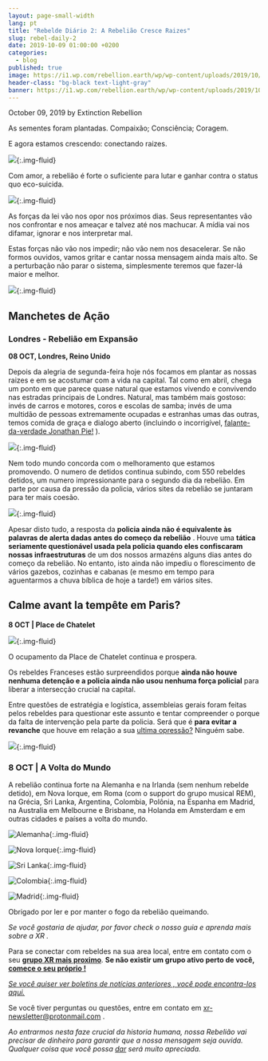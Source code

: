 ```yaml
---
layout: page-small-width
lang: pt
title: "Rebelde Diário 2: A Rebelião Cresce Raizes"
slug: rebel-daily-2
date: 2019-10-09 01:00:00 +0200
categories:
  - blog
published: true
image: https://i1.wp.com/rebellion.earth/wp/wp-content/uploads/2019/10/OctReb_081019_FrancescaE.Harris_12-min.jpg?resize=940%2C627&ssl=1
header-class: "bg-black text-light-gray"
banner: https://i1.wp.com/rebellion.earth/wp/wp-content/uploads/2019/10/OctReb_081019_FrancescaE.Harris_12-min.jpg?resize=940%2C627&ssl=1
---
```


October 09, 2019 by Extinction Rebellion

As sementes foram plantadas. Compaixão; Consciência; Coragem.

E agora estamos crescendo: conectando raizes.

![](https://lh5.googleusercontent.com/QEw6KK54ctPNxIIdHDnHBVAz6kvjdXfwtfAw8tru9cwAcPVuxJuFCnzwjTNJ0z8fbNgkTN0eo39XaD7va5SfSYE9t3HFc0gz2BLzBzKdl8LyTSr_ERtAEpEziqPXuk6xjc2DJISo){:.img-fluid}

Com amor, a rebelião é forte o suficiente para lutar e ganhar contra o status quo eco-suicida.

![](https://i1.wp.com/rebellion.earth/wp/wp-content/uploads/2019/10/OctReb_RewildedNorth__JohnPaulBrown_081019_2-151-min.jpg?fit=1024%2C682&amp;ssl=1){:.img-fluid}

As forças da lei vão nos opor nos próximos dias. Seus representantes vão nos confrontar e nos ameaçar e talvez até nos machucar. A mídia vai nos difamar, ignorar e nos interpretar mal.

Estas forças não vão nos impedir; não vão nem nos desacelerar. Se não formos ouvidos, vamos gritar e cantar nossa mensagem ainda mais alto. Se a perturbação não parar o sistema, simplesmente teremos que fazer-lá maior e melhor.

![](https://lh4.googleusercontent.com/zwExAjRZ5By1lnbmi-tWqgiFRQJO7jm3fH1XydMdUnBvuBlB_PWAX7q0gZvLJKeD6pPkhZ3Y36sda-KcScfq1aeK02H_v4zcOHpj_47i8OO5NiLcY9-tNSpQnAN2wYEdfPa_vGKp){:.img-fluid}

## Manchetes de Ação

### Londres - Rebelião em Expansão

**08 OCT, Londres, Reino Unido**

Depois da alegria de segunda-feira hoje nós focamos em plantar as nossas raizes e em se acostumar com a vida na capital. Tal como em abril, chega um ponto em que parece quase natural que estamos vivendo e convivendo nas estradas principais de Londres. Natural, mas também mais gostoso: invés de carros e motores, coros e escolas de samba; invés de uma multidão de pessoas extremamente ocupadas e estranhas umas das outras, temos comida de graça e dialogo aberto (incluindo o incorrigível, [falante-da-verdade Jonathan Pie!](https://www.facebook.com/watch/?v=1425045757661077) ).

![](https://lh4.googleusercontent.com/T7Yic-QwrJm9Ry9_V3rL6enpOclfVTikDFTfYglOJSrwFyKgqLzubNjajkRRiiOgA_NAfaAUhWoW-k-wda5zTQYNCx81uxuHW6LOUuyb8eeDSAguxkWXscMdP5xn5jrQKlEWPBXQ){:.img-fluid}

Nem todo mundo concorda com o melhoramento que estamos promovendo. O numero de detidos continua subindo, com 550 rebeldes detidos, um numero impressionante para o segundo dia da rebelião. Em parte por causa da pressão da policia, vários sites da rebelião se juntaram para ter mais coesão.

![](https://lh6.googleusercontent.com/-Du5eXWQPLJYM3r_S_UsEhbLEEgfRjMIppYff-Fi8HdCScOwHB9ywyUtwT5xco4b3MY9JY9tXdaUfFHJnPc4fnTaAlz6kpyAtWpbMDZBUKhLJ3CEnX_nA9JQRquW_bXN_U4_yJmc){:.img-fluid}

Apesar disto tudo, a resposta da **policia ainda não é equivalente às palavras de alerta dadas antes do começo da rebelião** . Houve uma **tática seriamente questionável usada pela policia quando eles confiscaram nossas infraestruturas** de um dos nossos armazéns alguns dias antes do começo da rebelião. No entanto, isto ainda não impediu o florescimento de vários gazebos, cozinhas e cabanas (e mesmo em tempo para aguentarmos a chuva bíblica de hoje a tarde!) em vários sites.

## Calme avant la tempête em Paris?

**8 OCT | Place de Chatelet**

![](https://lh3.googleusercontent.com/A7PDRDsdAxRsVIkOiHz8xiqKSEi7L5SXCwfdsVUzvzaBdaddFTzciap_Rt4ybutJKe7-mKAo_YhlTmZE-MmiLbbN9Yse_O4oVwXqgJgVJP26CR3tBJJN5jZnR24nUyA83pXSXEBt){:.img-fluid}

O ocupamento da Place de Chatelet continua e prospera.

Os rebeldes Franceses estão surpreendidos porque **ainda não houve nenhuma detenção e a policia ainda não usou nenhuma força policial** para liberar a intersecção crucial na capital.

Entre questões de estratégia e logística, assembleias gerais foram feitas pelos rebeldes para questionar este assunto e tentar compreender o porque da falta de intervenção pela parte da policia. Será que é **para evitar a revanche** que houve em relação a sua [ultima opressão?](https://twitter.com/collCartonJaune/status/1144706724437381121) Ninguém sabe.

![](https://lh3.googleusercontent.com/X5h13JeKm7xbE5Fy-QKa33TVJf622SJluE6hXiYDd-8QLuqH4OSs69Mx6lIvWykDh5XcsHtXzTlr5yr7roR8WBhZy8frKUa5O_0bGKCEr_thc5D6KeuWlGn808NotGZDSw039opn){:.img-fluid}

### 8 OCT \| A Volta do Mundo

A rebelião continua forte na Alemanha e na Irlanda (sem nenhum rebelde detido), em Nova Iorque, em Roma (com o support do grupo musical REM), na Grécia, Sri Lanka, Argentina, Colombia, Polônia, na Espanha em Madrid, na Australia em Melbourne e Brisbane, na Holanda em Amsterdam e em outras cidades e países a volta do mundo.

![Alemanha](https://lh6.googleusercontent.com/QF0CCEdFhozNWDRh7dWX54FAGA28tzscRsaz9N2oUUxU9k-xtuOxU0-pO-VHwkwdi9eFgjVB3FFlldLcUtZEy5GE8Nqw32bFrRD89qr3fanU6PXLts3k0U7RUU0-43vGW-4TJbF3){:.img-fluid}

![Nova Iorque](https://lh4.googleusercontent.com/o3VnzBH_W8K35PVispE-3n0kjZpiBgLewkSwH-MRh-XGDQHBoDaO4mYL9aVlYeLmp2j0Kk49KttCXsZf1qjbl0D5tWo3n8Ii5IVhawBDmLPS3ViN9Y58EYdl0L-w7hK2HqeYPtaQ){:.img-fluid}

![Sri Lanka](https://lh3.googleusercontent.com/TJAkNRQkzeJLmBP8Ffj28Ib6Y76UqkJSkC5kXbRUPqR7bIpvTr1FueUrCqGCwt-QnMGWaf_gK_rkzdTEOpY_z64bS2zJNqMjYirx2zjw5TrT9W0WhhiOJ1ZidLtx_V63rW_ZAAuN){:.img-fluid}

![Colombia](https://lh5.googleusercontent.com/LuNmulPm8g_XOyn-vYmkWmddQuujcu1jY9YHpNBpPT6lOeZXo2PQAU0EaQPb8kx4bSgEOaCLoicISO0K59ZtkR0Vf_vDFf9nY53qE3Yqfy-eWsOBoh8B6xnttUszAM4qVN6yvvaL){:.img-fluid}

![Madrid](https://lh4.googleusercontent.com/RR9dTeYoyVjBb0iY4A8NcbK9mzKy1vpT9AO5gsbVfh-x6w-F7KSPGA8gxc3VKytddRWO0oyAWKDMLeR7foHW_sAyOHEDygVMJx3JrUIWbb4vhNS1v3Nog8agD5vNuDNcCN_FYgsz){:.img-fluid}

Obrigado por ler e por manter o fogo da rebelião queimando.

*Se você gostaria de ajudar, por favor check o nosso guia e aprenda mais sobre a XR .*

Para se conectar com rebeldes na sua area local, entre em contato com o seu **[grupo XR mais proximo](/groups/)**. **Se não  existir um grupo ativo perto de você, [comece o seu próprio !](/contact-us/)**

[*Se você quiser ver boletins de notícias anteriores , você pode encontra-los aqui.*](/blog/)

Se você tiver perguntas ou questões, entre em contato em <xr-newsletter@protonmail.com> .

*Ao entrarmos nesta faze crucial da historia humana, nossa Rebelião vai precisar de dinheiro para garantir que a nossa mensagem seja ouvida. Qualquer coisa que você possa [dar](https://chuffed.org/project/xrinternational) será muito apreciada.*
